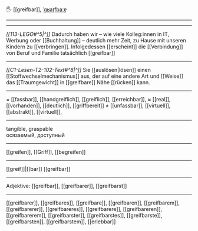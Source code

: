 🖐️ [[greifbar]], [ˈɡʁaɪ̯fbaːɐ̯](https://youglish.com/pronounce/greifbar/german)

---
---

*[[113-LEGO#^5|^]]* Dadurch haben wir – wie viele Kolleg:innen in IT, Werbung oder [[Buchhaltung]] – deutlich mehr Zeit, zu Hause mit unseren Kindern zu [[verbringen]]. Infolgedessen [[erscheint]] die [[Verbindung]] von Beruf und Familie tatsächlich [[greifbar]]




---
*[[C1-Lesen-T2-102-Text#^8|^]]* Sie [[auslösen|lösen]] einen [[Stoffwechselmechanismus]] aus, der auf eine andere Art und [[Weise]] das [[Traumgewicht]] in [[greifbare]] Nähe [[rücken]] kann.

---
= [[fassbar]], [[handgreiflich]], [[greiflich]], [[erreichbar]], 
≈ [[real]], [[vorhanden]], [[deutlich]],  [[griffbereit]]
≠ [[unfassbar]], [[virtuell]], [[abstrakt]], [[virtuell]],

---
tangible, graspable  
осязаемый, доступный

---
[[greifen]], [[Griff]], [[begreifen]]

---
[[greif]]|[[bar]]
[[greifbar]]


---
Adjektive: [[greifbar]], [[greifbarer]], [[greifbarst]]

---
[[greifbarer]], [[greifbares]], [[greifbare]], [[greifbaren]], [[greifbarem]], [[greifbarerer]], [[greifbareres]], [[greifbarere]], [[greifbareren]], [[greifbarerem]], [[greifbarster]], [[greifbarstes]], [[greifbarste]], [[greifbarsten]], [[greifbarstem]], [[erlebbar]]
